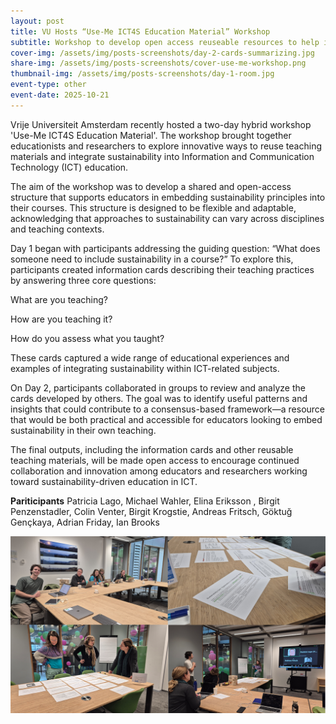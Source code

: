 ```yaml
---
layout: post
title: VU Hosts “Use-Me ICT4S Education Material” Workshop
subtitle: Workshop to develop open access reuseable resources to help integrate sustainability into ICT curricula.
cover-img: /assets/img/posts-screenshots/day-2-cards-summarizing.jpg
share-img: /assets/img/posts-screenshots/cover-use-me-workshop.png
thumbnail-img: /assets/img/posts-screenshots/day-1-room.jpg
event-type: other
event-date: 2025-10-21
---
```



Vrije Universiteit Amsterdam recently hosted a two-day hybrid workshop 'Use-Me ICT4S Education Material'. The workshop brought together educationists and researchers to explore innovative ways to reuse teaching materials and integrate sustainability into Information and Communication Technology (ICT) education.

The aim of the workshop was to develop a shared and open-access structure that supports educators in embedding sustainability principles into their courses. This structure is designed to be flexible and adaptable, acknowledging that approaches to sustainability can vary across disciplines and teaching contexts.

Day 1 began with participants addressing the guiding question: “What does someone need to include sustainability in a course?” To explore this, participants created information cards describing their teaching practices by answering three core questions:

What are you teaching?

How are you teaching it?

How do you assess what you taught?

These cards captured a wide range of educational experiences and examples of integrating sustainability within ICT-related subjects.

On Day 2, participants collaborated in groups to review and analyze the cards developed by others. The goal was to identify useful patterns and insights that could contribute to a consensus-based framework—a resource that would be both practical and accessible for educators looking to embed sustainability in their own teaching.

The final outputs, including the information cards and other reusable teaching materials, will be made open access to encourage continued collaboration and innovation among educators and researchers working toward sustainability-driven education in ICT.


**Pariticipants** 
Patricia Lago, Michael Wahler, Elina Eriksson , Birgit Penzenstadler, Colin Venter, Birgit Krogstie, Andreas Fritsch, Göktuğ Gençkaya, Adrian Friday, Ian Brooks

![img](/assets/img/posts-screenshots/cover-use-me-workshop.png)

